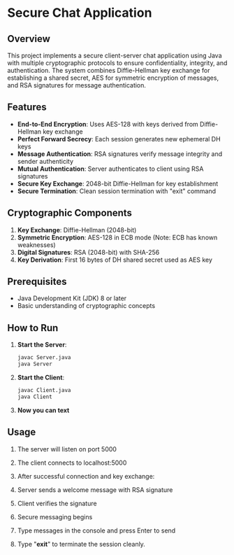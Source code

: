 # Secure Chat Application

## Overview
This project implements a secure client-server chat application using Java with multiple cryptographic protocols to ensure confidentiality, integrity, and authentication. The system combines Diffie-Hellman key exchange for establishing a shared secret, AES for symmetric encryption of messages, and RSA signatures for message authentication.

## Features

- **End-to-End Encryption**: Uses AES-128 with keys derived from Diffie-Hellman key exchange
- **Perfect Forward Secrecy**: Each session generates new ephemeral DH keys
- **Message Authentication**: RSA signatures verify message integrity and sender authenticity
- **Mutual Authentication**: Server authenticates to client using RSA signatures
- **Secure Key Exchange**: 2048-bit Diffie-Hellman for key establishment
- **Secure Termination**: Clean session termination with "exit" command

## Cryptographic Components

1. **Key Exchange**: Diffie-Hellman (2048-bit)
2. **Symmetric Encryption**: AES-128 in ECB mode (Note: ECB has known weaknesses)
3. **Digital Signatures**: RSA (2048-bit) with SHA-256
4. **Key Derivation**: First 16 bytes of DH shared secret used as AES key

## Prerequisites

- Java Development Kit (JDK) 8 or later
- Basic understanding of cryptographic concepts

## How to Run

1. **Start the Server**:
   ```bash
   javac Server.java
   java Server
2. **Start the Client**:
   ```bash
   javac Client.java
   java Client
3. **Now you can text**
## Usage
1. The server will listen on port 5000

2. The client connects to localhost:5000

3. After successful connection and key exchange:

4. Server sends a welcome message with RSA signature

5. Client verifies the signature

6. Secure messaging begins

7. Type messages in the console and press Enter to send

8. Type "**exit**" to terminate the session cleanly.
   
